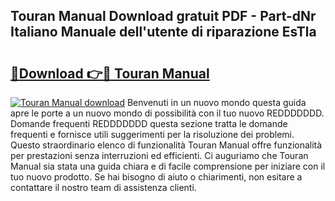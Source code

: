 ## Touran Manual Download gratuit PDF - Part-dNr Italiano Manuale dell'utente di riparazione EsTla

# <h2><a href="http://dfa7dxg.blite.top/?on=Touran+Manual">🔗Download 👉🔴 Touran Manual</a></h2>

[![Touran Manual download](https://i.imgur.com/lujVjoI.png)](http://dfa7dxg.blite.top/?on=Touran+Manual)
Benvenuti in un nuovo mondo questa guida apre le porte a un nuovo mondo di possibilità con il tuo nuovo REDDDDDDD. Domande frequenti REDDDDDDD questa sezione tratta le domande frequenti e fornisce utili suggerimenti per la risoluzione dei problemi. Questo straordinario elenco di funzionalità Touran Manual offre funzionalità per prestazioni senza interruzioni ed efficienti. Ci auguriamo che Touran Manual sia stata una guida chiara e di facile comprensione per iniziare con il tuo nuovo prodotto. Se hai bisogno di aiuto o chiarimenti, non esitare a contattare il nostro team di assistenza clienti.
